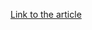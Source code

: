 [Link to the article](https://zscaler.com/blogs/security-research/midas-ransomware-tracing-evolution-thanos-ransomware-variants)
